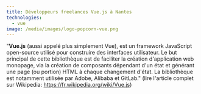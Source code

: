 ```yaml
---
title: Développeurs freelances Vue.js à Nantes
technologies:
  - vue
image: /media/images/logo-popcorn-vue.png
---
```


"**Vue.js** (aussi appelé plus simplement Vue), est un framework JavaScript open-source utilisé pour construire des interfaces utilisateur. Le but principal de cette bibliothèque est de faciliter la création d'application web monopage, via la création de composants dépendant d'un état et générant une page (ou portion) HTML à chaque changement d'état. La bibliothèque est notamment utilisée par Adobe, Alibaba et GitLab." (lire l'article complet sur Wikipedia: https://fr.wikipedia.org/wiki/Vue.js)
